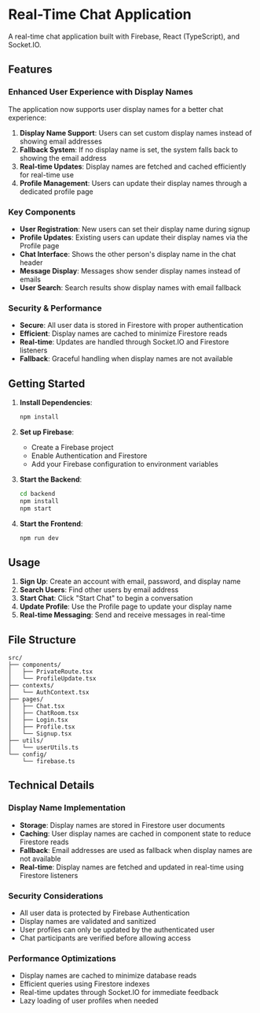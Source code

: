 # Real-Time Chat Application

A real-time chat application built with Firebase, React (TypeScript), and Socket.IO.

## Features

### Enhanced User Experience with Display Names

The application now supports user display names for a better chat experience:

1. **Display Name Support**: Users can set custom display names instead of showing email addresses
2. **Fallback System**: If no display name is set, the system falls back to showing the email address
3. **Real-time Updates**: Display names are fetched and cached efficiently for real-time use
4. **Profile Management**: Users can update their display names through a dedicated profile page

### Key Components

- **User Registration**: New users can set their display name during signup
- **Profile Updates**: Existing users can update their display names via the Profile page
- **Chat Interface**: Shows the other person's display name in the chat header
- **Message Display**: Messages show sender display names instead of emails
- **User Search**: Search results show display names with email fallback

### Security & Performance

- **Secure**: All user data is stored in Firestore with proper authentication
- **Efficient**: Display names are cached to minimize Firestore reads
- **Real-time**: Updates are handled through Socket.IO and Firestore listeners
- **Fallback**: Graceful handling when display names are not available

## Getting Started

1. **Install Dependencies**:
   ```bash
   npm install
   ```

2. **Set up Firebase**:
   - Create a Firebase project
   - Enable Authentication and Firestore
   - Add your Firebase configuration to environment variables

3. **Start the Backend**:
   ```bash
   cd backend
   npm install
   npm start
   ```

4. **Start the Frontend**:
   ```bash
   npm run dev
   ```

## Usage

1. **Sign Up**: Create an account with email, password, and display name
2. **Search Users**: Find other users by email address
3. **Start Chat**: Click "Start Chat" to begin a conversation
4. **Update Profile**: Use the Profile page to update your display name
5. **Real-time Messaging**: Send and receive messages in real-time

## File Structure

```
src/
├── components/
│   ├── PrivateRoute.tsx
│   └── ProfileUpdate.tsx
├── contexts/
│   └── AuthContext.tsx
├── pages/
│   ├── Chat.tsx
│   ├── ChatRoom.tsx
│   ├── Login.tsx
│   ├── Profile.tsx
│   └── Signup.tsx
├── utils/
│   └── userUtils.ts
└── config/
    └── firebase.ts
```

## Technical Details

### Display Name Implementation

- **Storage**: Display names are stored in Firestore user documents
- **Caching**: User display names are cached in component state to reduce Firestore reads
- **Fallback**: Email addresses are used as fallback when display names are not available
- **Real-time**: Display names are fetched and updated in real-time using Firestore listeners

### Security Considerations

- All user data is protected by Firebase Authentication
- Display names are validated and sanitized
- User profiles can only be updated by the authenticated user
- Chat participants are verified before allowing access

### Performance Optimizations

- Display names are cached to minimize database reads
- Efficient queries using Firestore indexes
- Real-time updates through Socket.IO for immediate feedback
- Lazy loading of user profiles when needed 